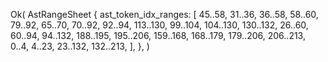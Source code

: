 Ok(
    AstRangeSheet {
        ast_token_idx_ranges: [
            45..58,
            31..36,
            36..58,
            58..60,
            79..92,
            65..70,
            70..92,
            92..94,
            113..130,
            99..104,
            104..130,
            130..132,
            26..60,
            60..94,
            94..132,
            188..195,
            195..206,
            159..168,
            168..179,
            179..206,
            206..213,
            0..4,
            4..23,
            23..132,
            132..213,
        ],
    },
)